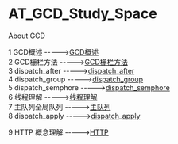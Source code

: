 # AT_GCD_Study_Space
About GCD  

1 GCD概述 ----->[GCD概述](https://github.com/AlexanderYeah/AT_GCD_Study_Space/blob/master/01-GCD%E6%A6%82%E8%BF%B0/GCD%E6%A6%82%E8%BF%B0.md)  
2 GCD栅栏方法 ----->[GCD栅栏方法](https://github.com/AlexanderYeah/ATKeepStudyWorkSpace/blob/master/http.md)  
3 dispatch_after ----->[dispatch_after](https://github.com/AlexanderYeah/AT_GCD_Study_Space/blob/master/03-CGD_dispatch_after/dispatch_after.md)  
4 dispatch_group ----->[dispatch_group](https://github.com/AlexanderYeah/AT_GCD_Study_Space/blob/master/04-GCD_dispatch_group/dispatch_group.md)    
5 dispatch_semphore ----->[dispatch_semphore](https://github.com/AlexanderYeah/AT_GCD_Study_Space/blob/master/05-GCD_dispatch_semaphore/dispatch_semphore.md)    
6 线程理解 ----->[线程理解](https://github.com/AlexanderYeah/AT_GCD_Study_Space/blob/master/06-%E7%BA%BF%E7%A8%8B%E7%9A%84%E6%A6%82%E8%BF%B0/%E7%BA%BF%E7%A8%8B.md)    
7 主队列全局队列 ----->[主队列](https://github.com/AlexanderYeah/AT_GCD_Study_Space/blob/master/07-dispatch_queue/main_dispaych_queue.md)    
8 dispatch_apply ----->[dispatch_apply](https://github.com/AlexanderYeah/AT_GCD_Study_Space/blob/master/08-dispatch_apply/dispatch_apply.md)    

9 HTTP 概念理解 ----->[HTTP](https://github.com/AlexanderYeah/ATKeepStudyWorkSpace/blob/master/http.md)    
